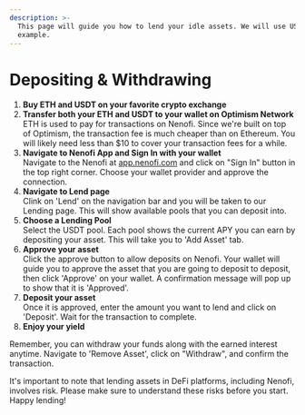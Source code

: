 ```yaml
---
description: >-
  This page will guide you how to lend your idle assets. We will use USDT as an
  example.
---
```


# Depositing & Withdrawing

1. **Buy ETH and USDT on your favorite crypto exchange**
2. **Transfer both your ETH and USDT to your wallet on Optimism Network**\
   ETH is used to pay for transactions on Nenofi. Since we're built on top of Optimism, the transaction fee is much cheaper than on Ethereum. You will likely need less than $10 to cover your transaction fees for a while.
3. **Navigate to Nenofi App and Sign In with your wallet**\
   Navigate to the Nenofi at [app.nenofi.com](https://www.app.nenofi.com) and click on "Sign In" button in the top right corner. Choose your wallet provider and approve the connection.
4. **Navigate to Lend page**\
   Clink on 'Lend' on the navigation bar and you will be taken to our Lending page. This will show available pools that you can deposit into.
5. **Choose a Lending Pool**\
   Select the USDT pool. Each pool shows the current APY you can earn by depositing your asset. This will take you to 'Add Asset' tab.
6. **Approve your asset**\
   Click the approve button to allow deposits on Nenofi. Your wallet will guide you to approve the asset that you are going to deposit to deposit, then click 'Approve' on your wallet. A confirmation message will pop up to show that it is 'Approved'.&#x20;
7. **Deposit your asset**\
   Once it is approved, enter the amount you want to lend and click on 'Deposit'. Wait for the transaction to complete.
8. **Enjoy your yield**

Remember, you can withdraw your funds along with the earned interest anytime. Navigate to 'Remove Asset', click on "Withdraw", and confirm the transaction.

It's important to note that lending assets in DeFi platforms, including Nenofi, involves risk. Please make sure to understand these risks before you start. Happy lending!
